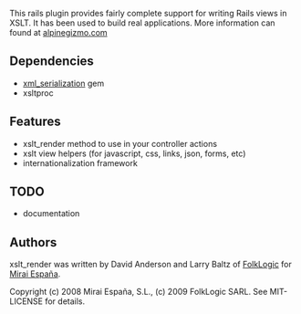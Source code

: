This rails plugin provides fairly complete support for writing Rails views in XSLT. It has been used to build real applications. More information can found at [alpinegizmo.com](http://alpinegizmo.com/2009/01/02/Rails-on-XML-the-series.html)

## Dependencies

* [xml_serialization](http://github.com/alpinegizmo/xml_serialization/tree/) gem
* xsltproc

## Features

* xslt_render method to use in your controller actions
* xslt view helpers (for javascript, css, links, json, forms, etc)
* internationalization framework

## TODO

* documentation

## Authors

xslt_render was written by David Anderson and Larry Baltz of [FolkLogic](http://folklogic.com) for [Mirai España](http://miraiespana.com).

Copyright (c) 2008 Mirai España, S.L., (c) 2009 FolkLogic SARL. See MIT-LICENSE for details.
